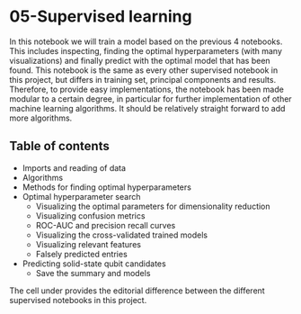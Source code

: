 # 05-Supervised learning

In this notebook we will train a model based on the previous 4 notebooks. This includes inspecting, finding the optimal hyperparameters (with many visualizations) and finally predict with the optimal model that has been found. This notebook is the same as every other supervised notebook in this project, but differs in training set, principal components and results. Therefore, to provide easy implementations, the notebook has been made modular to a certain degree, in particular for further implementation of other machine learning algorithms. It should be relatively straight forward to add more algorithms.

## Table of contents

- Imports and reading of data
- Algorithms
- Methods for finding optimal hyperparameters
- Optimal hyperparameter search
    - Visualizing the optimal parameters for dimensionality reduction
    - Visualizing confusion metrics
    - ROC-AUC  and precision recall curves
    - Visualizing the cross-validated trained models
    - Visualizing relevant features
    - Falsely predicted entries
- Predicting solid-state qubit candidates
    - Save the summary and models

The cell under provides the editorial difference between the different supervised notebooks in this project. 
